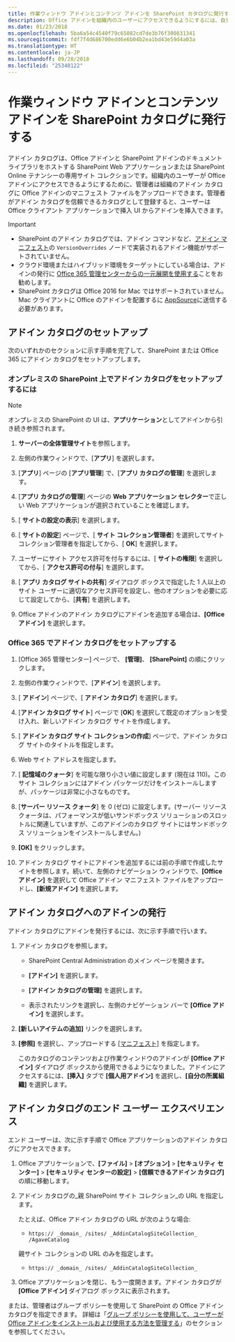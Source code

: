 ```yaml
---
title: 作業ウィンドウ アドインとコンテンツ アドインを SharePoint カタログに発行する
description: Office アドインを組織内のユーザーにアクセスできるようにするには、自分の組織のために追加でカタログを Office アドイン マニフェスト ファイルをアップロードできます。
ms.date: 01/23/2018
ms.openlocfilehash: 5ba6a54c4540f79c65082cd7de3b76f300831341
ms.sourcegitcommit: fdf7f4d686700edd6e6b04b2ea1bd43e59d4a03a
ms.translationtype: HT
ms.contentlocale: ja-JP
ms.lasthandoff: 09/28/2018
ms.locfileid: "25348122"
---
```

# <a name="publish-task-pane-and-content-add-ins-to-a-sharepoint-catalog"></a>作業ウィンドウ アドインとコンテンツ アドインを SharePoint カタログに発行する

アドイン カタログは、Office アドインと SharePoint アドインのドキュメント ライブラリをホストする SharePoint Web アプリケーションまたは SharePoint Online テナンシーの専用サイト コレクションです。組織内のユーザーが Office アドインにアクセスできるようにするために、管理者は組織のアドイン カタログに Office アドインのマニフェスト ファイルをアップロードできます。管理者がアドイン カタログを信頼できるカタログとして登録すると、ユーザーは Office クライアント アプリケーションで挿入 UI からアドインを挿入できます。

> [!IMPORTANT]
> - SharePoint のアドイン カタログでは、アドイン コマンドなど、[アドイン マニフェスト](../develop/add-in-manifests.md)の `VersionOverrides` ノードで実装されるアドイン機能がサポートされていません。
> - クラウド環境またはハイブリッド環境をターゲットにしている場合は、アドインの発行に [Office 365 管理センターからの一元展開を使用する](../publish/centralized-deployment.md)ことをお勧めします。
> - SharePoint カタログは Office 2016 for Mac ではサポートされていません。 Mac クライアントに Office のアドインを配置するに [AppSource](https://docs.microsoft.com/office/dev/store/submit-to-the-office-store)に送信する必要があります。   

## <a name="set-up-an-add-in-catalog"></a>アドイン カタログのセットアップ

次のいずれかのセクションに示す手順を完了して、SharePoint または Office 365 にアドイン カタログをセットアップします。

### <a name="to-set-up-an-add-in-catalog-for-on-premises-sharepoint"></a>オンプレミスの SharePoint 上でアドイン カタログをセットアップするには

> [!NOTE]
> オンプレミスの SharePoint の UI は、**アプリケーション**としてアドインから引き続き参照されます。

1.  **サーバーの全体管理サイト**を参照します。
    
2. 左側の作業ウィンドウで、[**アプリ**] を選択します。
    
3. [**アプリ**] ページの [**アプリ管理**] で、[**アプリ カタログの管理**] を選択します。
    
4. [**アプリ カタログの管理**] ページの **Web アプリケーション セレクター**で正しい Web アプリケーションが選択されていることを確認します。
    
5. [ **サイトの設定の表示**] を選択します。
    
6. [ **サイトの設定**] ページで、[ **サイト コレクション管理者**] を選択してサイト コレクション管理者を指定してから、[ **OK**] を選択します。
    
7. ユーザーにサイト アクセス許可を付与するには、[ **サイトの権限**] を選択してから、[ **アクセス許可の付与**] を選択します。
    
8. [ **アプリ カタログ サイトの共有**] ダイアログ ボックスで指定した 1 人以上のサイト ユーザーに適切なアクセス許可を設定し、他のオプションを必要に応じて設定してから、[**共有**] を選択します。
    
9. Office アドインのアドイン カタログにアドインを追加する場合は、**[Office アドイン]** を選択します。

### <a name="to-set-up-an-add-in-catalog-on-office-365"></a>Office 365 でアドイン カタログをセットアップする

1. [Office 365 管理センター] ページで、 **[管理]**、 **[SharePoint]** の順にクリックします。
    
2. 左側の作業ウィンドウで、[**アドイン**] を選択します。
    
3. [ **アドイン**] ページで、[ **アドイン カタログ**] を選択します。
    
4. [**アドイン カタログ サイト**] ページで [**OK**] を選択して既定のオプションを受け入れ、新しいアドイン カタログ サイトを作成します。
    
5. [ **アドイン カタログ サイト コレクションの作成**] ページで、アドイン カタログ サイトのタイトルを指定します。
    
6. Web サイト アドレスを指定します。
    
7. [ **記憶域のクォータ**] を可能な限り小さい値に設定します (現在は 110)。このサイト コレクションにはアドイン パッケージだけをインストールしますが、パッケージは非常に小さなものです。
    
8. [**サーバー リソース クォータ**] を 0 (ゼロ) に設定します。(サーバー リソース クォータは、パフォーマンスが低いサンドボックス ソリューションのスロットルに関連していますが、このアドインのカタログ サイトにはサンドボックス ソリューションをインストールしません。)
    
9. **[OK]** をクリックします。
    
10. アドイン カタログ サイトにアドインを追加するには前の手順で作成したサイトを参照します。続いて、左側のナビゲーション ウィンドウで、**[Office アドイン]** を選択して Office アドイン マニフェスト ファイルをアップロードし、**[新規アドイン]** を選択します。

## <a name="publish-an-add-in-to-an-add-in-catalog"></a>アドイン カタログへのアドインの発行

アドイン カタログにアドインを発行するには、次に示す手順で行います。

1. アドイン カタログを参照します。

    - SharePoint Central Administration のメイン ページを開きます。
    
    - **[アドイン]** を選択します。
    
    - **[アドイン カタログの管理]** を選択します。
    
    - 表示されたリンクを選択し、左側のナビゲーション バーで **[Office アドイン]** を選択します。
    
2. **[新しいアイテムの追加]** リンクを選択します。
    
3. **[参照]** を選択し、アップロードする [[マニフェスト]](../develop/add-in-manifests.md) を指定します。
    
    このカタログのコンテンツおよび作業ウィンドウのアドインが **[Office アドイン]** ダイアログ ボックスから使用できるようになりました。アドインにアクセスするには、**[挿入]** タブで **[個人用アドイン]** を選択し、**[自分の所属組織]** を選択します。

## <a name="end-user-experience-with-the-add-in-catalog"></a>アドイン カタログのエンド ユーザー エクスペリエンス

エンド ユーザーは、次に示す手順で Office アプリケーションのアドイン カタログにアクセスできます。

1. Office アプリケーションで、**[ファイル]**  >  **[オプション]**  >  **[セキュリティ センター]**  >  **[セキュリティ センターの設定]**  >  **[信頼できるアドイン カタログ]** の順に移動します。
    
2. アドイン カタログの_親 SharePoint サイト コレクション_の URL を指定します。 
    
    たとえば、Office アドイン カタログの URL が次のような場合:
    
    - `https:// _domain_ /sites/ _AddinCatalogSiteCollection_ /AgaveCatalog`
    
    親サイト コレクションの URL のみを指定します。
    
    - `https:// _domain_ /sites/ _AddinCatalogSiteCollection_`
    
3. Office アプリケーションを閉じ、もう一度開きます。アドイン カタログが **[Office アドイン]** ダイアログ ボックスに表示されます。

または、管理者はグループ ポリシーを使用して SharePoint の Office アドイン カタログを指定できます。 詳細は「[グループ ポリシーを使用して、ユーザーが Office アドインをインストールおよび使用する方法を管理する](https://docs.microsoft.com/previous-versions/office/office-2013-resource-kit/jj219429(v=office.15)#using-group-policy-to-manage-how-users-can-install-and-use-apps-for-office)」のセクションを参照してください。
